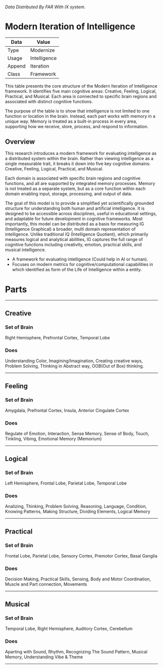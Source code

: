 
<head>
  <meta charset="UTF-8">

[01]: #(<title>Farorg</title>)

  <meta name="viewport" content="width=device-width, initial-scale=1.0">
  <meta name="robots" content="index, follow">

  <meta name="title" content="Farorg – Advanced Technology & Research Lab">
  <meta name="description" content="Farorg is a forward-thinking research lab developing cutting-edge technology, tools, and innovation in science, engineering, and digital systems.">
  <meta name="keywords" content="Farorg, research lab, advanced technology, innovation, engineering, scientific research, AI, software, hardware, digital systems">
  <meta name="author" content="Farorg Research Lab">

  <meta property="og:type" content="website">
  <meta property="og:url" content="https://farorg.github.io/">
  <meta property="og:title" content="Farorg – Advanced Technology & Research Lab">
  <meta property="og:description" content="Explore Farorg's advanced research and next-gen technology solutions for a smarter future.">
  <meta property="og:image" content="https://ise.web.app/fa/31.png">

  <meta property="twitter:card" content="summary_large_image">
  <meta property="twitter:url" content="https://farorg.github.io/">
  <meta property="twitter:title" content="Farorg – Advanced Technology & Research Lab">
  <meta property="twitter:description" content="Explore Farorg's advanced research and next-gen technology solutions for a smarter future.">
  <meta property="twitter:image" content="https://ise.web.app/fa/31.png">

  <link rel="canonical" href="https://farorg.github.io/">
  <link rel="shortcut icon" type="image/x-icon" href="https://ise.web.app/fa/31.png">

  
[/2]: # (<script type="application/ld+json">{"@context": "https://schema.org","@type": "ResearchOrganization","name": "Farorg","alternateName": "Far Research Lab","url": "https://farorg.github.io/","logo": "https://ise.web.app/fa/31.png","description": "Farorg is an advanced research lab focused on innovative technologies, scientific exploration, and digital system development.","sameAs": ["https://github.com/farorg",],"address": {"@type": "PostalAddress","addressLocality": "Global","addressRegion": "","postalCode": "","addressCountry": "International"},"founder": {"@type": "Person", "name": "Farorg Team" },"foundingDate": "2024","contactPoint": { "@type": "ContactPoint","contactType": "Research Inquiries", "email": "farorg", "url": "https://farorg.github.io/"}}</script>)

</head>

<link rel="preload" as='style' href="https://actwu.github.io/md.css"/>
<link rel="stylesheet" href="https://actwu.github.io/md.css"/>


###### Data Distributed By FAR With IX system.
# Modern Iteration of Intelligence

|Data|Value|
| - | - |
|Type |Modernize|
|Usage|Intelligence|
|Append|Iteration|
|Class|Framework|

This table presents the core structure of the Modern Iteration of Intelligence framework. It identifies five main cognitive areas: Creative, Feeling, Logical, Practical, and Musical. Each area is connected to specific brain regions and associated with distinct cognitive functions.

The purpose of the table is to show that intelligence is not limited to one function or location in the brain. Instead, each part works with memory in a unique way. Memory is treated as a built-in process in every area, supporting how we receive, store, process, and respond to information.


## Overview
This research introduces a modern framework for evaluating intelligence as a distributed system within the brain. Rather than viewing intelligence as a single measurable trait, it breaks it down into five key cognitive domains: Creative, Feeling, Logical, Practical, and Musical.

Each domain is associated with specific brain regions and cognitive functions, and all are supported by integrated memory processes. Memory is not treated as a separate system, but as a core function within each domain enabling input, storage, processing, and output of data.

The goal of this model is to provide a simplified yet scientifically grounded structure for understanding both human and artificial intelligence. It is designed to be accessible across disciplines, useful in educational settings, and adaptable for future development in cognitive frameworks. Most importantly, this model can be distributed as a basis for measuring IG (Intelligence Graphical) a broader, multi domain representation of intelligence. Unlike traditional IQ (Intelligence Quotient), which primarily measures logical and analytical abilities, IG captures the full range of cognitive functions including creativity, emotion, practical skills, and musical intelligence.


 - A framework for evaluating intelligence (Could help in AI or human).
 - Focuses on modern metrics for cognitive/computational
  capabilities in which identified as form of the Life of
  Intelligence within a entity.

# Parts
---
## Creative

### Set of Brain
Right Hemisphere, Prefrontal Cortex, Temporal Lobe

### Does
Understanding Color, Imagining/Imagination, Creating creative ways,
Problem Solving, Thinking in Abstract way, OOB(Out of Box) thinking.

---
## Feeling

### Set of Brain
Amygdala, Prefrontal Cortex, Insula, Anterior Cingulate Cortex

### Does
Regulate of Emotion, Interaction, Sense Memory, Sense of Body, Touch, Tinkling, Vibing, Emotional Memory (Memorium)

---

## Logical

### Set of Brain
Left Hemisphere, Frontal Lobe, Parietal Lobe, Temporal Lobe

### Does
Analizing, Thinking, Problem Solving, Reasoning, Language, Condition, Knowing Patterns, Making Structure, Dividing Elements, Logical Memory

---
## Practical

### Set of Brain
Frontal Lobe, Parietal Lobe, Sensory Cortex, Premotor Cortex, Basal Ganglia

### Does
Decision Making, Practical Skills, Sensing, Body and Motor Coordination, Muscle and 
Part connection, Movements

---
## Musical

### Set of Brain
Temporal Lobe, Right Hemisphere, Auditory Cortex, Cerebellum

### Does
Aparting with Sound, Rhythm, Recognizing The Sound Pattern, Musical Memory, Understanding Vibe & Theme

---
